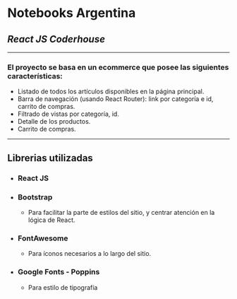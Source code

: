 # Notebooks Argentina

## _React JS Coderhouse_

---

### El proyecto se basa en un ecommerce que posee las siguientes características:

- Listado de todos los artículos disponibles en la página principal.
- Barra de navegación (usando React Router): link por categoría e id, carrito de compras.
- Filtrado de vistas por categoría, id.
- Detalle de los productos.
- Carrito de compras.

---

## Librerias utilizadas

- ### React JS
- ### Bootstrap
  - Para facilitar la parte de estilos del sitio, y centrar atención en la lógica de React.
- ### FontAwesome
  - Para íconos necesarios a lo largo del sitio.
- ### Google Fonts - Poppins
  - Para estilo de tipografía
